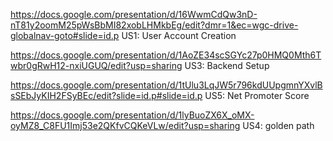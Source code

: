 https://docs.google.com/presentation/d/16WwmCdQw3nD-nT81y2oomM25pWsBbMI82xobLHMkbEg/edit?dmr=1&ec=wgc-drive-globalnav-goto#slide=id.p US1: User Account Creation

https://docs.google.com/presentation/d/1AoZE34scSGYc27p0HMQ0Mth6Twbr0gRwH12-nxiUGUQ/edit?usp=sharing US3: Backend Setup

https://docs.google.com/presentation/d/1tUlu3LqJW5r796kdUUpgmnYXvlBsSEbJyKIH2FSyBEc/edit?slide=id.p#slide=id.p US5: Net Promoter Score

https://docs.google.com/presentation/d/1lyBuoZX6X_oMX-oyMZ8_C8FU1Imj53e2QKfvCQKeVLw/edit?usp=sharing US4: golden path
